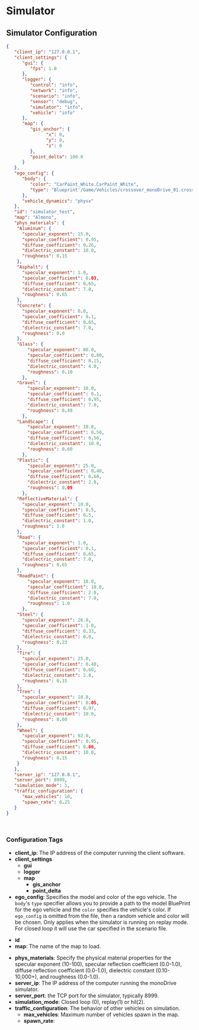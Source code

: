 # Simulator
 
## Simulator Configuration

``` json
{
   "client_ip": "127.0.0.1",
   "client_settings": {
      "gui": {
         "fps": 1.0
      },
      "logger": {
         "control": "info",
         "network": "info",
         "scenario": "info",
         "sensor": "debug",
         "simulator": "info",
         "vehicle": "info"
      },
      "map": {
         "gis_anchor": {
               "x": 0,
               "y": 0,
               "z": 0
         },
         "point_delta": 100.0
      }
   },
   "ego_config": {
      "body": {
         "color": "CarPaint_White.CarPaint_White",
         "type": "Blueprint'/Game/Vehicles/crossover_monoDrive_01.crossover_monoDrive_01_C'"
      },
      "vehicle_dynamics": "physx"
   },
   "id": "simulator_test",
   "map": "Almono",
   "phys_materials": {
    "Aluminum": {
      "specular_exponent": 15.0,
      "specular_coefficient": 0.95,
      "diffuse_coefficient": 0.26,
      "dielectric_constant": 10.0,
      "roughness": 0.15
    },
    "Asphalt": {
      "specular_exponent": 1.0,
      "specular_coefficient": 0.03,
      "diffuse_coefficient": 0.65,
      "dielectric_constant": 7.0,
      "roughness": 0.65
    },
    "Concrete": {
      "specular_exponent": 0.0,
      "specular_coefficient": 0.1,
      "diffuse_coefficient": 0.65,
      "dielectric_constant": 7.0,
      "roughness": 0.0
    },
    "Glass": {
        "specular_exponent": 80.0,
        "specular_coefficient": 0.80,
        "diffuse_coefficient": 0.15,
        "dielectric_constant": 4.0,
        "roughness": 0.10
      },
    "Gravel": {
        "specular_exponent": 10.0,
        "specular_coefficient": 0.1,
        "diffuse_coefficient": 0.95,
        "dielectric_constant": 7.0,
        "roughness": 0.48
      },
    "LandScape": {
        "specular_exponent": 10.0,
        "specular_coefficient": 0.50,
        "diffuse_coefficient": 0.50,
        "dielectric_constant": 10.0,
        "roughness": 0.60
      },
    "Plastic": {
        "specular_exponent": 25.0,
        "specular_coefficient": 0.40,
        "diffuse_coefficient": 0.60,
        "dielectric_constant": 2.8,
        "roughness": 0.09
      },
    "ReflectiveMaterial": {
      "specular_exponent": 10.0,
      "specular_coefficient": 0.5,
      "diffuse_coefficient": 0.5,
      "dielectric_constant": 1.0,
      "roughness": 1.0
    },
    "Road": {
      "specular_exponent": 1.0,
      "specular_coefficient": 0.1,
      "diffuse_coefficient": 0.65,
      "dielectric_constant": 7.0,
      "roughness": 0.65
    },
    "RoadPaint": {
        "specular_exponent": 10.0,
        "specular_coefficient": 10.0,
        "diffuse_coefficient": 2.0,
        "dielectric_constant": 7.0,
        "roughness": 1.0
      },
    "Steel": {
      "specular_exponent": 26.0,
      "specular_coefficient": 1.0,
      "diffuse_coefficient": 0.33,
      "dielectric_constant": 0.0,
      "roughness": 0.23
    },
    "Tire": {
      "specular_exponent": 25.0,
      "specular_coefficient": 0.40,
      "diffuse_coefficient": 0.60,
      "dielectric_constant": 2.8,
      "roughness": 0.15
    },
    "Tree": {
      "specular_exponent": 10.0,
      "specular_coefficient": 0.05,
      "diffuse_coefficient": 0.97,
      "dielectric_constant": 10.0,
      "roughness": 0.60
    },
    "Wheel": {
      "specular_exponent": 92.0,
      "specular_coefficient": 0.95,
      "diffuse_coefficient": 0.06,
      "dielectric_constant": 10.0,
      "roughness": 0.15
    }
   },
   "server_ip": "127.0.0.1",
   "server_port": 8999,
   "simulation_mode": 1,
   "traffic_configuration": {
      "max_vehicles": 10,
      "spawn_rate": 0.25
   }
}
```
<p>&nbsp;</p>

### Configuration Tags

- **client_ip**: The IP address of the computer running the client software. 
- **client_settings**
   - **gui**
   - **logger**
   - **map**
      - **gis_anchor**
      - **point_delta**
- **ego_config**: Specifies the model and color of the ego vehicle. The `body`'s `type` specifier allows you to provide a path to the model BluePrint for the ego vehicle and the `color` specifies the vehicle's color. If `ego_config` is omitted from the file, then a random vehicle and color will be chosen. Only applies when the simulator is running on replay mode. For closed loop it will use the car specified in the scenario file.

<!-- should mention something about vehicle dynamics- physx -->

- **id**
- **map**: The name of the map to load.

<!-- Just want to make sure the description for the phys materials is correct -->
- **phys_materials**: Specify the physical material properties for the specular exponent (10-100), specular reflection coefficient (0.0-1.0), diffuse reflection coefficient (0.0-1.0), dielectric constant (0.10-10,000+), and roughness (0.0-1.0).
- **server_ip**: The IP address of the computer running the monoDrive simulator.
- **server_port**: the TCP port for the simulator, typically 8999.
- **simulation_mode**: Closed loop (0), replay(1) or hil(2).
- **traffic_configuration**: The behavior of other vehicles on simulation. 
  - **max_vehicles**: Maximum number of vehicles spawn in the map.
  - **spawn_rate**:

<p>&nbsp;</p>
